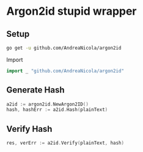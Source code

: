 # Argon2id stupid wrapper

## Setup

```bash
go get -u github.com/AndreaNicola/argon2id
```

Import

```go
import _ "github.com/AndreaNicola/argon2id"
```

## Generate Hash

```go
a2id := argon2id.NewArgon2ID()
hash, hashErr := a2id.Hash(plainText)
```

## Verify Hash

```go
res, verErr := a2id.Verify(plainText, hash)
```